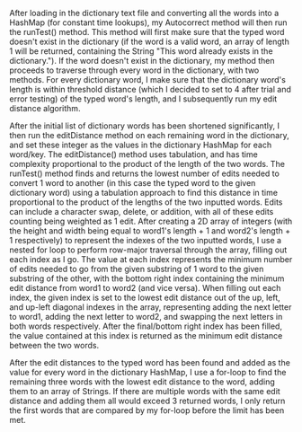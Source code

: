 After loading in the dictionary text file and converting all the words into a HashMap (for constant time lookups), 
my Autocorrect method will then run the runTest() method. This method will first make sure that the typed word doesn't 
exist in the dictionary (if the word is a valid word, an array of length 1 will be returned, containing the String 
"This word already exists in the dictionary."). If the word doesn't exist in the dictionary, my method then proceeds to 
traverse through every word in the dictionary, with two methods. For every dictionary word, I make sure that the
dictionary word's length is within threshold distance (which I decided to set to 4 after trial and error testing) of the 
typed word's length, and I subsequently run my edit distance algorithm.

After the initial list of dictionary words has been shortened significantly, I then run the editDistance method on each 
remaining word in the dictionary, and set these integer as the values in the dictionary HashMap for each word/key. The 
editDistance() method uses tabulation, and has time complexity proportional to the product of the length of the two 
words. The runTest() method finds and returns the lowest number of edits needed to convert 1 word to another (in this 
case the typed word to the given dictionary word) using a tabulation approach to find this distance in time proportional 
to the product of the lengths of the two inputted words. Edits can include a character swap, delete, or addition, with 
all of these edits counting being weighted as 1 edit. After creating a 2D array of integers (with the height and width 
being equal to word1's length + 1 and word2's length + 1 respectively) to represent the indexes of the two inputted 
words, I use a nested for loop to perform row-major traversal through the array, filling out each index as I go. The 
value at each index represents the minimum number of edits needed to go from the given substring of 1 word to the given 
substring of the other, with the bottom right index containing the minimum edit distance from word1 to word2 (and vice 
versa). When filling out each index, the given index is set to the lowest edit distance out of the up, left, and up-left 
diagonal indexes in the array, representing adding the next letter to word1, adding the next letter to word2, and 
swapping the next letters in both words respectively. After the final/bottom right index has been filled, the value 
contained at this index is returned as the minimum edit distance between the two words.

After the edit distances to the typed word has been found and added as the value for every word in the dictionary
HashMap, I use a for-loop to find the remaining three words with the lowest edit distance to the word, adding them to an
array of Strings. If there are multiple words with the same edit distance and adding them all would exceed 3 returned 
words, I only return the first words that are compared by my for-loop before the limit has been met.